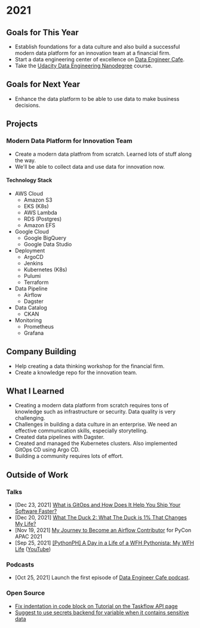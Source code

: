 # 2021

## Goals for This Year

* Establish foundations for a data culture and also build a successful modern
  data platform for an innovation team at a financial firm.
* Start a data engineering center of excellence on [Data Engineer
  Cafe](https://discuss.dataengineercafe.io/).
* Take the [Udacity Data Engineering
  Nanodegree](https://www.udacity.com/course/data-engineer-nanodegree--nd027)
  course.

## Goals for Next Year

* Enhance the data platform to be able to use data to make business decisions.

## Projects

### Modern Data Platform for Innovation Team

* Create a modern data platfrom from scratch. Learned lots of stuff along the
  way.
* We'll be able to collect data and use data for innovation now.

#### Technology Stack

* AWS Cloud
  * Amazon S3
  * EKS (K8s)
  * AWS Lambda
  * RDS (Postgres)
  * Amazon EFS
* Google Cloud
  * Google BigQuery
  * Google Data Studio
* Deployment
  * ArgoCD
  * Jenkins
  * Kubernetes (K8s)
  * Pulumi
  * Terraform
* Data Pipeline
  * Airflow
  * Dagster
* Data Catalog
  * CKAN
* Monitoring
  * Prometheus
  * Grafana

## Company Building

* Help creating a data thinking workshop for the financial firm.
* Create a knowledge repo for the innovation team.

## What I Learned

* Creating a modern data platform from scratch requires tons of knowledge such
  as infrastructure or security. Data quality is very challenging.
* Challenges in building a data culture in an enterprise. We need an effective
  communication skills, especially storytelling.
* Created data pipelines with Dagster.
* Created and managed the Kubernetes clusters. Also implemented GitOps CD using
  Argo CD.
* Building a community requires lots of effort.

## Outside of Work

### Talks

* [Dec 23, 2021] [What is GitOps and How Does It Help You Ship Your Software
  Faster?](https://docs.google.com/presentation/d/1Iip7l00wtvNZbEdI2ewOG9HMH8krY69p2fVYEOZTczM/edit?usp=sharing)
* [Dec 20, 2021] [What The Duck 2: What The Duck is 1% That Changes My
  Life?](https://docs.google.com/presentation/d/1MAHBXSBBATX-oONLukZ4K93MRYqQxhxExmnmvyAHBM8/edit?usp=sharing)
* [Nov 19, 2021] [My Journey to Become an Airflow
  Contributor](https://github.com/zkan/cfps/blob/main/accepted/2021-pycon-apac-my-journey-to-become-an-airflow-contributor.md)
  for PyCon APAC 2021
* [Sep 25, 2021] [[PythonPH] A Day in a Life of a WFH Pythonista: My WFH
  Life](https://docs.google.com/presentation/d/1oPmIm-RUMvp3XeCwqLB1kI_icc39VDZLLUTatsbmmSc/edit?usp=sharing)
  ([YouTube](https://www.youtube.com/watch?v=j1l_lrl1BRo))

### Podcasts

* [Oct 25, 2021] Launch the first episode of [Data Engineer Cafe
  podcast](https://open.spotify.com/show/7IKeBBIGHI3xObv8ibI4RG).

### Open Source

* [Fix indentation in code block on Tutorial on the Taskflow API
  page](https://github.com/apache/airflow/pull/14241)
* [Suggest to use secrets backend for variable when it contains sensitive
  data](https://github.com/apache/airflow/pull/17319)
